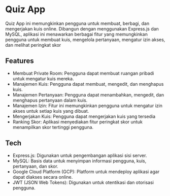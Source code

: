 # Quiz App

Quiz App ini memungkinkan pengguna untuk membuat, berbagi, dan mengerjakan kuis online. Dibangun dengan menggunakan Express.js dan MySQL, aplikasi ini menawarkan berbagai fitur yang memungkinkan pengguna untuk membuat kuis, mengelola pertanyaan, mengatur izin akses, dan melihat peringkat skor

## Features

- Membuat Private Room: Pengguna dapat membuat ruangan pribadi untuk mengatur kuis mereka.
- Manajemen Kuis: Pengguna dapat membuat, mengedit, dan menghapus kuis.
- Manajemen Pertanyaan: Pengguna dapat menambahkan, mengedit, dan menghapus pertanyaan dalam kuis.
- Manajemen Izin: Fitur ini memungkinkan pengguna untuk mengatur izin akses untuk setiap kuis yang dibuat.
- Mengerjakan Kuis: Pengguna dapat mengerjakan kuis yang tersedia 
- Ranking Skor: Aplikasi menyediakan fitur peringkat skor untuk menampilkan skor tertinggi pengguna.

## Tech

- Express.js: Digunakan untuk pengembangan aplikasi sisi server.
- MySQL: Basis data untuk menyimpan informasi pengguna, kuis, pertanyaan, dan skor.
- Google Cloud Platform (GCP): Platform untuk mendeploy aplikasi agar dapat diakses secara online.
- JWT (JSON Web Tokens): Digunakan untuk otentikasi dan otorisasi pengguna.
